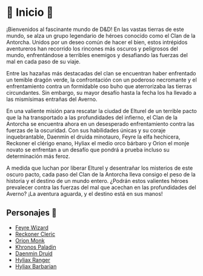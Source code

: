 #  🎲 Inicio 🎲

¡Bienvenidos al fascinante mundo de D&D! En las vastas tierras de este mundo, se alza un grupo legendario de héroes conocido como el Clan de la Antorcha. Unidos por un deseo común de hacer el bien, estos intrépidos aventureros han recorrido los rincones más oscuros y peligrosos del mundo, enfrentándose a terribles enemigos y desafiando las fuerzas del mal en cada paso de su viaje.

Entre las hazañas más destacadas del clan se encuentran haber enfrentado un temible dragón verde, la confrontación con un poderoso necromante y el enfrentamiento contra un formidable oso buho que aterrorizaba las tierras circundantes. Sin embargo, su mayor desafío hasta la fecha los ha llevado a las mismísimas entrañas del Averno.

En una valiente misión para rescatar la ciudad de Elturel de un terrible pacto que la ha transportado a las profundidades del infierno, el Clan de la Antorcha se encuentra ahora en un desesperado enfrentamiento contra las fuerzas de la oscuridad. Con sus habilidades únicas y su coraje inquebrantable, Daenmin el druida minotauro, Feyre la elfa hechicera, Reckoner el clérigo enano, Hyliax el medio orco bárbaro y Orion el monje novato se enfrentan a un desafío que pondrá a prueba incluso su determinación más feroz.

A medida que luchan por liberar Elturel y desentrañar los misterios de este oscuro pacto, cada paso del Clan de la Antorcha lleva consigo el peso de la historia y el destino de un mundo entero. ¿Podrán estos valientes héroes prevalecer contra las fuerzas del mal que acechan en las profundidades del Averno? ¡La aventura aguarda, y el destino está en sus manos!

## Personajes 🐉 
  - [Feyre Wizard]()
  - [Reckoner Cleric]()
  - [Orion Monk]()
  - [Khronos Paladin]()
  - [Daenmin Druid]()
  - [Hyliax Ranger](personajes/hyliax_ranger.md)
  - [Hyliax Barbarian](personajes/hyliax_barbarian.md)